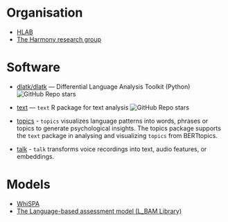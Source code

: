 # Organisation
- [HLAB](https://github.com/humanlab)
- [The Harmony research group](https://github.com/theharmonylab)

# Software
- [dlatk/dlatk](https://github.com/dlatk/dlatk) — Differential Language Analysis Toolkit (Python)
  ![GitHub Repo stars](https://img.shields.io/github/stars/dlatk/dlatk?style=social)
- [text](https://github.com/OscarKjell/text) — `text` R package for text analysis
  ![GitHub Repo stars](https://img.shields.io/github/stars/OscarKjell/text?style=social)
- [topics](https://github.com/theharmonylab/topics) - `topics` visualizes language patterns into words, phrases or topics to generate psychological insights.
The topics package supports the `text` package in analysing and visualizing `topics` from BERTtopics.

- [talk](https://github.com/theharmonylab/talk) - `talk` transforms voice recordings into text, audio features, or embeddings.

# Models
- [WhiSPA](https://github.com/humanlab/WhiSPA)
- [The Language-based assessment model (L_BAM Library)](https://r-text.org/articles/LBAM.html)


